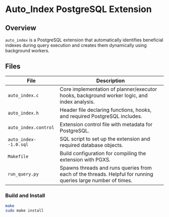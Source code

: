 # Auto_Index PostgreSQL Extension

## Overview

`auto_index` is a PostgreSQL extension that automatically identifies beneficial indexes during query execution and creates them dynamically using background workers.

## Files

| File                     | Description                                                                 |
|--------------------------|-----------------------------------------------------------------------------|
| `auto_index.c`           | Core implementation of planner/executor hooks, background worker logic, and index analysis. |
| `auto_index.h`           | Header file declaring functions, hooks, and required PostgreSQL includes.   |
| `auto_index.control`     | Extension control file with metadata for PostgreSQL.                        |
| `auto_index--1.0.sql`    | SQL script to set up the extension and required database objects.           |
| `Makefile`               | Build configuration for compiling the extension with PGXS.                  |
| `run_query.py`           | Spawns threads and runs queries from each of the threads. Helpful for running queries large number of times.                  |

### Build and Install

```bash
make
sudo make install
